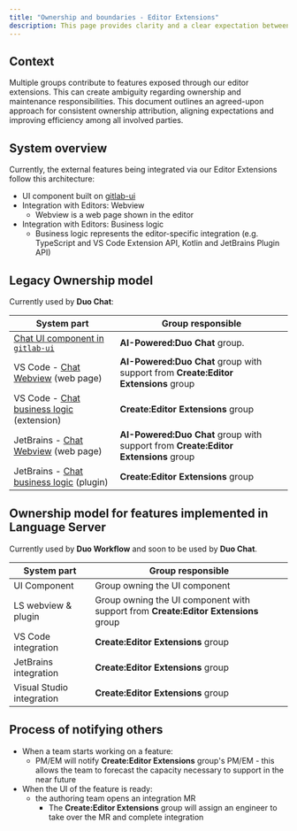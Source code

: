 ```yaml
---
title: "Ownership and boundaries - Editor Extensions"
description: This page provides clarity and a clear expectation between all parties who author/maintain features in editor extensions systems.
---
```


## Context

Multiple groups contribute to features exposed through our editor extensions. This can create ambiguity regarding ownership and maintenance responsibilities. This document outlines an agreed-upon approach for consistent ownership attribution, aligning expectations and improving efficiency among all involved parties.

## System overview

Currently, the external features being integrated via our Editor Extensions follow this architecture:

* UI component built on [gitlab-ui](https://gitlab.com/gitlab-org/gitlab-ui)
* Integration with Editors: Webview
  * Webview is a web page shown in the editor
* Integration with Editors: Business logic
  * Business logic represents the editor-specific integration (e.g. TypeScript and VS Code Extension API, Kotlin and JetBrains Plugin API)

## Legacy Ownership model

Currently used by **Duo Chat**:

| System part | Group responsible |
| ------ | ------ |
|    [Chat UI component in `gitlab-ui`](https://gitlab.com/gitlab-org/gitlab-ui/-/tree/main/src/components/experimental/duo/chat)     |   **AI-Powered:Duo Chat** group.     |
|    VS Code - [Chat Webview](https://gitlab.com/gitlab-org/gitlab-vscode-extension/-/tree/main/webviews/vue2/gitlab_duo_chat) (web page)    |     **AI-Powered:Duo Chat** group with support from **Create:Editor Extensions** group     |
|    VS Code - [Chat business logic](https://gitlab.com/gitlab-org/gitlab-vscode-extension/-/tree/main/src/common/chat?ref_type=heads) (extension)     |  **Create:Editor Extensions** group      |
|   JetBrains - [Chat Webview](https://gitlab.com/gitlab-org/editor-extensions/gitlab-jetbrains-plugin/-/tree/main/webview) (web page) |   **AI-Powered:Duo Chat** group with support from **Create:Editor Extensions** group      |
| JetBrains - [Chat business logic](https://gitlab.com/gitlab-org/editor-extensions/gitlab-jetbrains-plugin/-/tree/main/src/main/kotlin/com/gitlab/plugin/chat) (plugin) | **Create:Editor Extensions** group  |

## Ownership model for features implemented in Language Server

Currently used by **Duo Workflow** and soon to be used by **Duo Chat**.

| System part | Group responsible |
| ------ | ------ |
|    UI Component     |   Group owning the UI component     |
|    LS webview & plugin    |    Group owning the UI component with support from **Create:Editor Extensions** group  |
|    VS Code integration     |    **Create:Editor Extensions** group    |
|   JetBrains integration |    **Create:Editor Extensions** group    |
| Visual Studio integration | **Create:Editor Extensions** group |

## Process of notifying others

* When a team starts working on a feature:
  * PM/EM will notify **Create:Editor Extensions** group's PM/EM - this allows the team to forecast the capacity necessary to support in the near future
* When the UI of the feature is ready:
  * the authoring team opens an integration MR
    * The **Create:Editor Extensions** group will assign an engineer to take over the MR and complete integration
